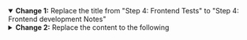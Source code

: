 <details open>
<summary><b>Change 1:</b> Replace the title from "Step 4: Frontend Tests" to "Step 4: Frontend development Notes"
</details>

<details>
<summary><b>Change 2:</b> Replace the content to the following</summary>

> The following notes were made by the development team as a documentation of their frontend application.
>
> Your task is to take out only the relevant commands to be placed in your workflow YAML files. For example,
> `nvm` is not needed when you use GitHub action [actions/setup-node](https://github.com/actions/setup-node).


## Running tests

While in the frontend directory, perform the following steps:

```bash
# Use correct NodeJS version
nvm use

# Install dependencies
npm ci

# Run the tests interactively. You'll need to press `a` to run the tests
npm test

# OR simulate running the tests in a CI environment
CI=true npm test


# Expected output
PASS src/components/__tests__/MovieList.test.js
PASS src/components/__tests__/App.test.js

Test Suites: 2 passed, 2 total
Tests:       3 passed, 3 total
Snapshots:   0 total
Time:        1.33 s
Ran all test suites.
```

> Note: `npm ci` should install the packages according to the dependencies described in `package-lock.json`, but if it doesn't work, you may try `npm install` as a workaround.

## Running linter

When there are no linting errors, the output won't return any errors

```bash
npm run lint

# Expected output
> frontend@1.0.0 lint
> eslint .
```

## Build and run

For local development without docker, the developers use the following commands:

```bash
cd starter/frontend

# Install dependencies
npm ci

# Run local development server with hot reloading and point to the backend default
REACT_APP_MOVIE_API_URL=http://localhost:5000 npm start
```

To build the frontend application for a production deployment, they use the following commands:

```bash
# Build the image
# NOTE: Make sure the image is built with the URL of the backend system.
# The URL below would be the default backend URL when running locally
docker build --build-arg=REACT_APP_MOVIE_API_URL=http://localhost:5000 --tag=mp-frontend:latest .

docker run --name mp-frontend -p 3000:3000 -d mp-frontend]

# Open the browser to localhost:3000 and you should see the list of movies,
# provided the backend is available on localhost:5000
```

# Important Note!

The rubric includes the following specification:

> There should be a step that builds the application using docker only after linting and testing complete (use the needs directive) This step should also utilize build-args to ensure the application is built with an environment variable REACT_APP_MOVIE_API_URL

This means that you need to create an environment variable **REACT_APP_MOVIE_API_URL** to store the value `http://localhost:5000` and then use it in the above `docker/build` command rather than hard-coding the URL.

## Deploy Kubernetes Manifests

In order to build the Kubernetes manifests correctly, the team uses `kustomize` in the following way:

```undefined
cd starter/frontend/k8s


/# Make sure you're kubeconfig is configured for the EKS cluster, i.e.
/# aws eks update-kubeconfig`

/# Set the image tag to the newer version
/# ℹ️ Don't commit any changes to the manifests that this command introduces

kustomize edit set image frontend=<ECR_REPO_URL>:<NEW_TAG_HERE>

/# Apply the manifests to the cluster
kustomize build | kubectl apply -f -
```
</details>